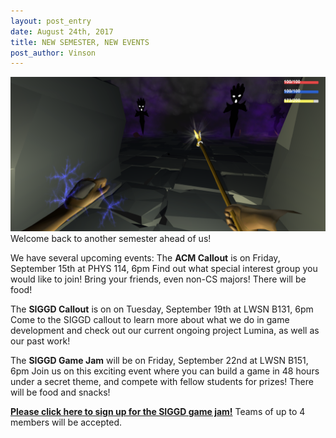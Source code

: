 ```yaml
---
layout: post_entry
date: August 24th, 2017 
title: NEW SEMESTER, NEW EVENTS
post_author: Vinson
---
```


![alt text](/img/08_24_17_lumina_2.png)
Welcome back to another semester ahead of us!

We have several upcoming events:
The **ACM Callout** is on Friday, September 15th at PHYS 114, 6pm
Find out what special interest group you would like to join! Bring your friends, even non-CS majors! There will be food!

The **SIGGD Callout** is on on Tuesday, September 19th at LWSN B131, 6pm
Come to the SIGGD callout to learn more about what we do in game development and check out our current ongoing project Lumina, as well as our past work!

The **SIGGD Game Jam** will be on Friday, September 22nd at LWSN B151, 6pm
Join us on this exciting event where you can build a game in 48 hours under a secret theme, and compete with fellow students for prizes! There will be food and snacks! 

[**Please click here to sign up for the SIGGD game jam!**](https://docs.google.com/forms/d/e/1FAIpQLSeIwxdHo0y2RCP5b__eRYj3wMpS72FMrPOYfiXmf548LMmhYg/viewform?usp=sf_link) Teams of up to 4 members will be accepted. 

